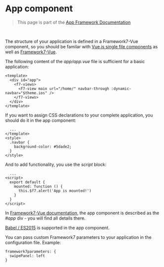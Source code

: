 # App component

> This page is part of the [App Framework Documentation](../DOCUMENTATION.md)

<br />

The structure of your application is defined in a Framework7-Vue component, so you should be familar with [Vue.js single file components](https://vuejs.org/v2/guide/single-file-components.html) as well as [Framework7-Vue](http://framework7.io/vue/).

The following content of the *app/app.vue* file is sufficient for a basic application:

```
<template>
  <div id="app">
    <f7-views>
      <f7-view main url="/home/" navbar-through :dynamic-navbar="$theme.ios" />
    </f7-views>
  </div>
</template>
```

If you want to assign CSS declarations to your complete application, you should do it in the app component:

```
  ...
</template>
<style>
  .navbar {
    background-color: #5dade2;
  }    
</style>
```

And to add functionality, you use the *script* block:

```
  ...
<script>
  export default {
    mounted: function () {
      this.$f7.alert('App is mounted!')
    }
  }
</script>
```

In [Framework7-Vue documentation](http://framework7.io/vue/app-layout.html), the app component is described as the *#app* div - you will find all details there.

[Babel / ES2015](https://babeljs.io/learn-es2015/) is supported in the app component.

You can pass custom Framework7 parameters to your application in the configuration file. Example:

```
framework7parameters: {
  swipePanel: left
}
```

